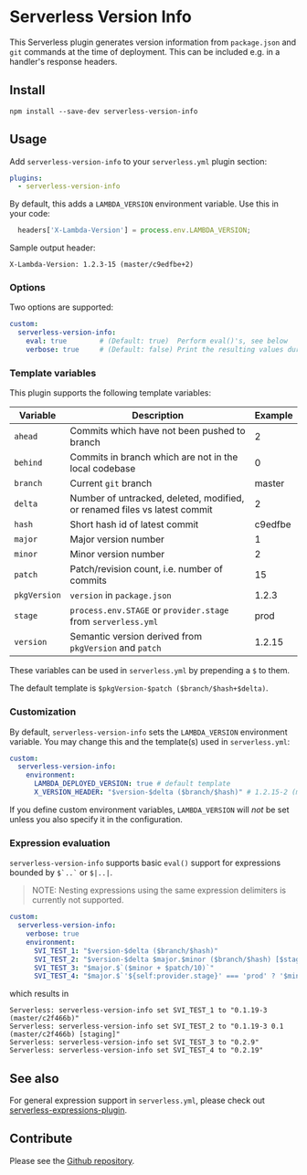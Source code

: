 # Serverless Version Info

This Serverless plugin generates version information from `package.json` and `git` commands at the time of deployment. This can be included e.g. in a handler's response headers.

## Install

```
npm install --save-dev serverless-version-info
```

## Usage

Add `serverless-version-info` to your `serverless.yml` plugin section:

```yaml
plugins:
  - serverless-version-info
```

By default, this adds a `LAMBDA_VERSION` environment variable. Use this in your code:

```javascript
  headers['X-Lambda-Version'] = process.env.LAMBDA_VERSION;
```

Sample output header:

```
X-Lambda-Version: 1.2.3-15 (master/c9edfbe+2)
```

### Options

Two options are supported:

```yaml
custom:
  serverless-version-info:
    eval: true        # (Default: true)  Perform eval()'s, see below
    verbose: true     # (Default: false) Print the resulting values during deploy
```

### Template variables

This plugin supports the following template variables:


| Variable     | Description                                                               | Example
|--------------|---------------------------------------------------------------------------|----------
| `ahead`      | Commits which have not been pushed to branch                              | 2
| `behind`     | Commits in branch which are not in the local codebase                     | 0
| `branch`     | Current `git` branch                                                      | master
| `delta`      | Number of untracked, deleted, modified, or renamed files vs latest commit | 2
| `hash`       | Short hash id of latest commit                                            | c9edfbe
| `major`      | Major version number                                                      | 1
| `minor`      | Minor version number                                                      | 2
| `patch`      | Patch/revision count, i.e. number of commits                              | 15
| `pkgVersion` | `version` in `package.json`                                               | 1.2.3
| `stage`      | `process.env.STAGE` or `provider.stage` from `serverless.yml`             | prod
| `version`    | Semantic version derived from `pkgVersion` and `patch`                    | 1.2.15

These variables can be used in `serverless.yml` by prepending a `$` to them.

The default template is `$pkgVersion-$patch ($branch/$hash+$delta)`.

### Customization

By default, `serverless-version-info` sets the `LAMBDA_VERSION` environment variable. You may change this and the template(s) used in `serverless.yml`:

```yaml
custom:
  serverless-version-info:
    environment:
      LAMBDA_DEPLOYED_VERSION: true # default template
      X_VERSION_HEADER: "$version-$delta ($branch/$hash)" # 1.2.15-2 (master/c9edfbe)
```

If you define custom environment variables, `LAMBDA_VERSION` will *not* be set unless you also specify it in the configuration.

### Expression evaluation

`serverless-version-info` supports basic `eval()` support for expressions bounded by `` $`..` `` or `$|..|`.

> NOTE: Nesting expressions using the same expression delimiters is currently not supported.

```yaml
custom:
  serverless-version-info:
    verbose: true
    environment:
      SVI_TEST_1: "$version-$delta ($branch/$hash)"
      SVI_TEST_2: "$version-$delta $major.$minor ($branch/$hash) [$stage]"
      SVI_TEST_3: "$major.$`($minor + $patch/10)`"
      SVI_TEST_4: "$major.$`'${self:provider.stage}' === 'prod' ? '$minor' : '$|$minor+1|'`.$patch"
```

which results in

```
Serverless: serverless-version-info set SVI_TEST_1 to "0.1.19-3 (master/c2f466b)"
Serverless: serverless-version-info set SVI_TEST_2 to "0.1.19-3 0.1 (master/c2f466b) [staging]"
Serverless: serverless-version-info set SVI_TEST_3 to "0.2.9"
Serverless: serverless-version-info set SVI_TEST_4 to "0.2.19"
```

## See also

For general expression support in `serverless.yml`, please check out [serverless-expressions-plugin](https://github.com/ibrado/serverless-expressions-plugin.git).

## Contribute

Please see the [Github repository](https://github.com/ibrado/serverless-version-info.git).




